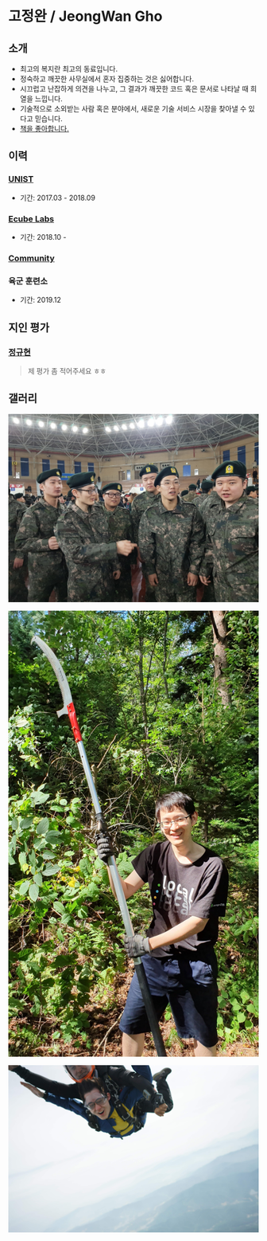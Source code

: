 # 고정완 / JeongWan Gho

## 소개

- 최고의 복지란 최고의 동료입니다.
- 정숙하고 깨끗한 사무실에서 혼자 집중하는 것은 싫어합니다.
- 시끄럽고 난잡하게 의견을 나누고, 그 결과가 깨끗한 코드 혹은 문서로 나타날 때 희열을 느낍니다.
- 기술적으로 소외받는 사람 혹은 분야에서, 새로운 기술 서비스 시장을 찾아낼 수 있다고 믿습니다.
- [책을 좋아합니다.](./book)

## 이력

### [UNIST](./unist)

- 기간: 2017.03 - 2018.09

### [Ecube Labs](./ecubelabs)

- 기간: 2018.10 -

### [Community](./community)

### 육군 훈련소

- 기간: 2019.12

## 지인 평가

### [정규현](https://github.com/JungKyuHyun)

> 제 평가 좀 적어주세요 ㅎㅎ

## 갤러리

![army](./img/army.jpeg)

![mountain](./img/mountain.jpeg)

![sky](./img/sky.jpeg)
